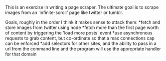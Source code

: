 This is an exercise in writing a page scraper. The ultimate goal is to scrape images from an 'infinite-scroll' page like twitter or tumblr. 

Goals, roughly in the order I think it makes sense to attack them:
*fetch and store images from twitter using node
*fetch more than the first page worth of content by triggering the 'load more posts' event
*use asynchronous requests to grab content, but co-ordinate so that a max connections cap can be enforced
*add selectors for other sites, and the ability to pass in a url from the command line and the program will use the appropriate handler for that domain